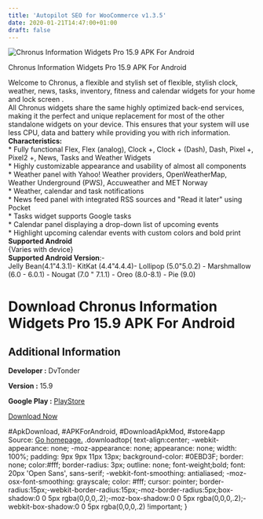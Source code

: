 ```yaml
---
title: 'Autopilot SEO for WooCommerce v1.3.5'
date: 2020-01-21T14:47:00+01:00
draft: false
---
```


![Chronus Information Widgets Pro 15.9 APK For Android](https://i2.wp.com/apkhome.net/wp-content/uploads/2020/01/Chronus-Information-Widgets-Pro-15.9.png "Chronus Information Widgets Pro 15.9 APK For Android")

  

Chronus Information Widgets Pro 15.9 APK For Android

Welcome to Chronus, a flexible and stylish set of flexible, stylish clock, weather, news, tasks, inventory, fitness and calendar widgets for your home and lock screen .  
All Chronus widgets share the same highly optimized back-end services, making it the perfect and unique replacement for most of the other standalone widgets on your device. This ensures that your system will use less CPU, data and battery while providing you with rich information.  
**Characteristics:**  
\* Fully functional Flex, Flex (analog), Clock +, Clock + (Dash), Dash, Pixel +, Pixel2 +, News, Tasks and Weather Widgets  
\* Highly customizable appearance and usability of almost all components  
\* Weather panel with Yahoo! Weather providers, OpenWeatherMap, Weather Underground (PWS), Accuweather and MET Norway  
\* Weather, calendar and task notifications  
\* News feed panel with integrated RSS sources and "Read it later" using Pocket  
\* Tasks widget supports Google tasks  
\* Calendar panel displaying a drop-down list of upcoming events  
\* Highlight upcoming calendar events with custom colors and bold print  
**Supported Android**  
{Varies with device}  
**Supported Android Version**:-  
Jelly Bean(4.1"4.3.1)- KitKat (4.4"4.4.4)- Lollipop (5.0"5.0.2) - Marshmallow (6.0 - 6.0.1) - Nougat (7.0 " 7.1.1) - Oreo (8.0-8.1) - Pie (9.0)

Download Chronus Information Widgets Pro 15.9 APK For Android
=============================================================

Additional Information
----------------------

**Developer :** DvTonder

**Version :** 15.9

**Google Play :** [PlayStore](https://play.google.com/store/apps/details?id=com.dvtonder.chronus)

  

[Download Now](https://store4app.co/post/chronus-information-widgets-pro-15-9-apk-for-android_1579614605)

  
#ApkDownload, #APKForAndroid, #DownloadApkMod, #store4app  
Source: [Go homepage.](https://store4app.co/post/chronus-information-widgets-pro-15-9-apk-for-android_1579614605) .downloadtop{ text-align:center; -webkit-appearance: none; -moz-appearance: none; appearance: none; width: 100%; padding: 9px 9px 11px 13px; background-color: #0EBD3F; border: none; color:#fff; border-radius: 3px; outline: none; font-weight;bold; font: 20px 'Open Sans', sans-serif; -webkit-font-smoothing: antialiased; -moz-osx-font-smoothing: grayscale; color: #fff; cursor: pointer; border-radius:15px;-webkit-border-radius:15px;-moz-border-radius:5px;box-shadow:0 0 5px rgba(0,0,0,.2);-moz-box-shadow:0 0 5px rgba(0,0,0,.2);-webkit-box-shadow:0 0 5px rgba(0,0,0,.2) !important; }